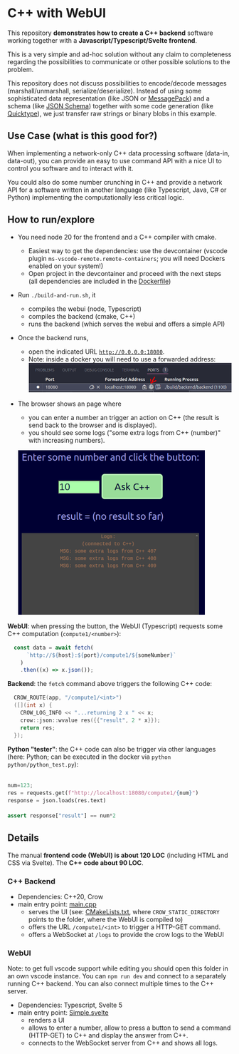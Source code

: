 # C++ with WebUI

This repository **demonstrates how to create a C++ backend** software working together with a **Javascript/Typescript/Svelte frontend**.

This is a very simple and ad-hoc solution without any claim to completeness regarding the possibilities to communicate or other possible solutions to the problem.

This repository does not discuss possibilities to encode/decode messages (marshall/unmarshall, serialize/deserialize). Instead of using some sophisticated data representation (like JSON or [MessagePack](https://msgpack.org/)) and a schema (like [JSON Schema](https://json-schema.org/)) together with some code generation (like [Quicktype](https://quicktype.io/)), we just transfer raw strings or binary blobs in this example.

## Use Case (what is this good for?)

When implementing a network-only C++ data processing software (data-in, data-out), you can provide an easy to use command API with a nice UI to control you software and to interact with it.

You could also do some number crunching in C++ and provide a network API for a software written in another language (like Typescript, Java, C# or Python) implementing the computationally less critical logic.

## How to run/explore

* You need node 20 for the frontend and a C++ compiler with cmake.
  * Easiest way to get the dependencies: use the devcontainer (vscode plugin `ms-vscode-remote.remote-containers`; you will need Dockers enabled on your system!)
  * Open project in the devcontainer and proceed with the next steps (all dependencies are included in the [Dockerfile](.devcontainer/Dockerfile))
* Run `./build-and-run.sh`, it
  * compiles the webui (node, Typescript)
  * compiles the backend (cmake, C++)
  * runs the backend (which serves the webui and offers a simple API)
* Once the backend runs,
  * open the indicated URL [`http://0.0.0.0:18080`](http://0.0.0.0:18080).
  * Note: inside a docker you will need to use a forwarded address: ![image](./doc/images/docker.png)
* The browser shows an page where
  * you can enter a number an trigger an action on C++ (the result is send back to the browser and is displayed).
  * you should see some logs ("some extra logs from C++ (number)" with increasing numbers).
  
  ![webui](./doc/images/webui.png)

**WebUI**: when pressing the button, the WebUI (Typescript) requests some C++ computation (`compute1/<number>`):

```ts
  const data = await fetch(
      `http://${host}:${port}/compute1/${someNumber}`
    )
    .then((x) => x.json());
```

**Backend**: the `fetch` command above triggers the following C++ code:

```cpp
  CROW_ROUTE(app, "/compute1/<int>")
  ([](int x) {
    CROW_LOG_INFO << "...returning 2 x " << x;
    crow::json::wvalue res({{"result", 2 * x}});
    return res;
  });
```

**Python "tester"**: the C++ code can also be trigger via other languages (here: Python; can be executed in the docker via `python python/python_test.py`):
```python

num=123;
res = requests.get(f"http://localhost:18080/compute1/{num}")
response = json.loads(res.text)

assert response["result"] == num*2
```

## Details

The manual **frontend code (WebUI) is about 120 LOC** (including HTML and CSS via Svelte). The **C++ code about 90 LOC**.

### C++ Backend

* Dependencies: C++20, Crow
* main entry point: [main.cpp](./backend/main.cpp)
  * serves the UI (see: [CMakeLists.txt](./backend/CMakeLists.txt), where `CROW_STATIC_DIRECTORY` points to the folder, where the WebUI is compiled to)
  * offers the URL `/compute1/<int>` to trigger a HTTP-GET command.
  * offers a WebSocket at `/logs` to provide the crow logs to the WebUI

### WebUI

Note: to get full vscode support while editing you should open this folder in an own vscode instance. You can `npm run dev` and connect to a separately running C++ backend. You can also connect multiple times to the C++ server.

* Dependencies: Typescript, Svelte 5
* main entry point: [Simple.svelte](./ui/src/lib/Simple.svelte)
  * renders a UI
  * allows to enter a number, allow to press a button to send a command (HTTP-GET) to C++ and display the answer from C++.
  * connects to the WebSocket server from C++ and shows all logs.
